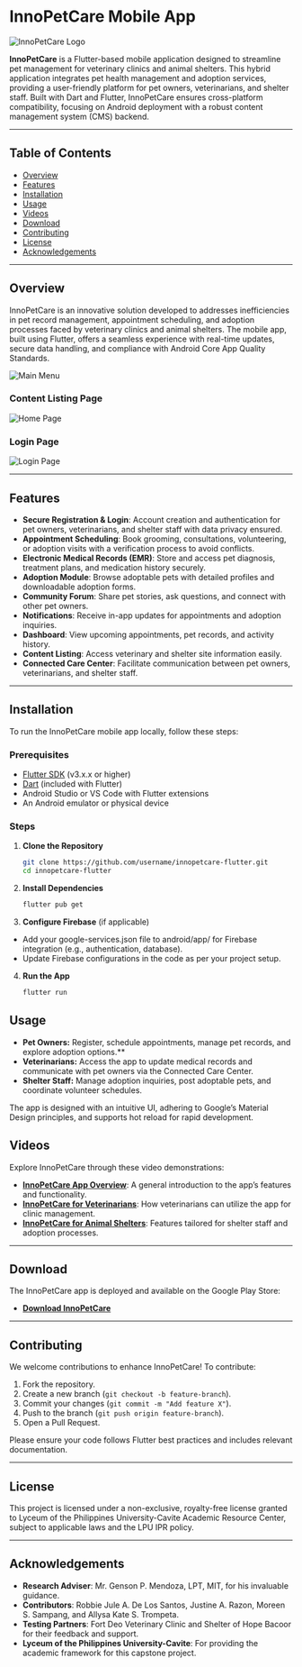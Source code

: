 # InnoPetCare Mobile App

![InnoPetCare Logo](./assets/img/innopetcare-brown.png) <!-- Replace with actual logo URL if available -->

**InnoPetCare** is a Flutter-based mobile application designed to streamline pet management for veterinary clinics and animal shelters. This hybrid application integrates pet health management and adoption services, providing a user-friendly platform for pet owners, veterinarians, and shelter staff. Built with Dart and Flutter, InnoPetCare ensures cross-platform compatibility, focusing on Android deployment with a robust content management system (CMS) backend.


---

## Table of Contents

- [Overview](#overview)
- [Features](#features)
- [Installation](#installation)
- [Usage](#usage)
- [Videos](#videos)
- [Download](#download)
- [Contributing](#contributing)
- [License](#license)
- [Acknowledgements](#acknowledgements)

---

## Overview

InnoPetCare is an innovative solution developed to addresses inefficiencies in pet record management, appointment scheduling, and adoption processes faced by veterinary clinics and animal shelters. The mobile app, built using Flutter, offers a seamless experience with real-time updates, secure data handling, and compliance with Android Core App Quality Standards.


![Main Menu](./assets/menu.png)


### Content Listing Page

![Home Page](./assets/home-page.png)

### Login Page

![Login Page](./assets/login.png)



---

## Features

- **Secure Registration & Login**: Account creation and authentication for pet owners, veterinarians, and shelter staff with data privacy ensured.
- **Appointment Scheduling**: Book grooming, consultations, volunteering, or adoption visits with a verification process to avoid conflicts.
- **Electronic Medical Records (EMR)**: Store and access pet diagnosis, treatment plans, and medication history securely.
- **Adoption Module**: Browse adoptable pets with detailed profiles and downloadable adoption forms.
- **Community Forum**: Share pet stories, ask questions, and connect with other pet owners.
- **Notifications**: Receive in-app updates for appointments and adoption inquiries.
- **Dashboard**: View upcoming appointments, pet records, and activity history.
- **Content Listing**: Access veterinary and shelter site information easily.
- **Connected Care Center**: Facilitate communication between pet owners, veterinarians, and shelter staff.

---

## Installation

To run the InnoPetCare mobile app locally, follow these steps:

### Prerequisites
- [Flutter SDK](https://flutter.dev/docs/get-started/install) (v3.x.x or higher)
- [Dart](https://dart.dev/get-dart) (included with Flutter)
- Android Studio or VS Code with Flutter extensions
- An Android emulator or physical device

### Steps
1. **Clone the Repository**
   ```bash
   git clone https://github.com/username/innopetcare-flutter.git
   cd innopetcare-flutter

2. **Install Dependencies**
   ```bash
   flutter pub get

3. **Configure Firebase** (if applicable)
- Add your google-services.json file to android/app/ for Firebase integration (e.g., authentication, database).
- Update Firebase configurations in the code as per your project setup.

4. **Run the App**
   ```bash
   flutter run

## Usage
- **Pet Owners:** Register, schedule appointments, manage pet records, and explore adoption options.**
- **Veterinarians:** Access the app to update medical records and communicate with pet owners via the Connected Care Center.
- **Shelter Staff:** Manage adoption inquiries, post adoptable pets, and coordinate volunteer schedules.

The app is designed with an intuitive UI, adhering to Google’s Material Design principles, and supports hot reload for rapid development.

## Videos

Explore InnoPetCare through these video demonstrations:

- **[InnoPetCare App Overview](https://www.youtube.com/watch?v=KVTFzqDwrP4)**: A general introduction to the app’s features and functionality.
- **[InnoPetCare for Veterinarians](https://www.youtube.com/watch?v=wrhqs893spM)**: How veterinarians can utilize the app for clinic management.
- **[InnoPetCare for Animal Shelters](https://www.youtube.com/watch?v=syIu3ZzdHDY)**: Features tailored for shelter staff and adoption processes.

---

## Download

The InnoPetCare app is deployed and available on the Google Play Store:

- **[Download InnoPetCare](https://play.google.com/store/apps/details?id=com.fordagraydes.innopetcare&hl=en)**

---

## Contributing

We welcome contributions to enhance InnoPetCare! To contribute:

1. Fork the repository.
2. Create a new branch (`git checkout -b feature-branch`).
3. Commit your changes (`git commit -m "Add feature X"`).
4. Push to the branch (`git push origin feature-branch`).
5. Open a Pull Request.

Please ensure your code follows Flutter best practices and includes relevant documentation.

---

## License

This project is licensed under a non-exclusive, royalty-free license granted to Lyceum of the Philippines University-Cavite Academic Resource Center, subject to applicable laws and the LPU IPR policy.

---

## Acknowledgements

- **Research Adviser**: Mr. Genson P. Mendoza, LPT, MIT, for his invaluable guidance.
- **Contributors**: Robbie Jule A. De Los Santos, Justine A. Razon, Moreen S. Sampang, and Allysa Kate S. Trompeta.
- **Testing Partners**: Fort Deo Veterinary Clinic and Shelter of Hope Bacoor for their feedback and support.
- **Lyceum of the Philippines University-Cavite**: For providing the academic framework for this capstone project.
